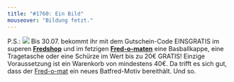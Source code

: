 ```yaml
---
title: "#1760: Ein Bild"
mouseover: "Bildung fetzt."
---
```


P.S.:
<a href="http://fred-o-mat.spreadshirt.de/"><img src="http://www.fonflatter.de/bilder/shop_batfredgelb.png"></a>
Bis 30.07. bekommt ihr mit dem Gutschein-Code EINSGRATIS im superen <a href="http://fredshop.spreadshirt.de/"><strong>Fredshop</strong></a> und im fetzigen <a href="http://fred-o-mat.spreadshirt.de/"><strong>Fred-o-maten</strong></a> eine Basballkappe, eine Tragetasche oder eine Schürze im Wert bis zu 20€ GRATIS! Einzige Voraussetzung ist ein Warenkorb von mindestens 40€.
Da trifft es sich gut, dass der <a href="http://fred-o-mat.spreadshirt.de/">Fred-o-mat</a> ein neues Batfred-Motiv bereithält.
Und so.
